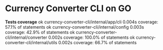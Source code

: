 # Currency Converter CLI on GO


**Tests coverage**
ok      currency-converter-cli/internal/app/cli 0.004s  coverage: 57.1% of statements
ok      currency-converter-cli/internal/config  0.003s  coverage: 42.9% of statements
ok      currency-converter-cli/internal/converter       0.002s  coverage: 100.0% of statements
ok      currency-converter-cli/internal/utils   0.002s  coverage: 66.7% of statements
